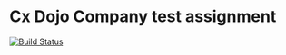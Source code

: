 # Cx Dojo Company test assignment

[![Build Status](https://github.com/StepanenkoArtem/cx_dojo_test_assignment/workflows/python-app/badge.svg)](https://github.com/StepanenkoArtem/cx_dojo_test_assignment/actions)
